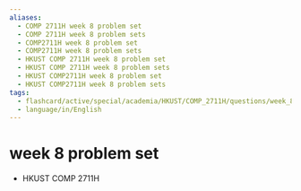 ```yaml
---
aliases:
  - COMP 2711H week 8 problem set
  - COMP 2711H week 8 problem sets
  - COMP2711H week 8 problem set
  - COMP2711H week 8 problem sets
  - HKUST COMP 2711H week 8 problem set
  - HKUST COMP 2711H week 8 problem sets
  - HKUST COMP2711H week 8 problem set
  - HKUST COMP2711H week 8 problem sets
tags:
  - flashcard/active/special/academia/HKUST/COMP_2711H/questions/week_8_problem_set
  - language/in/English
---
```


# week 8 problem set

- HKUST COMP 2711H
